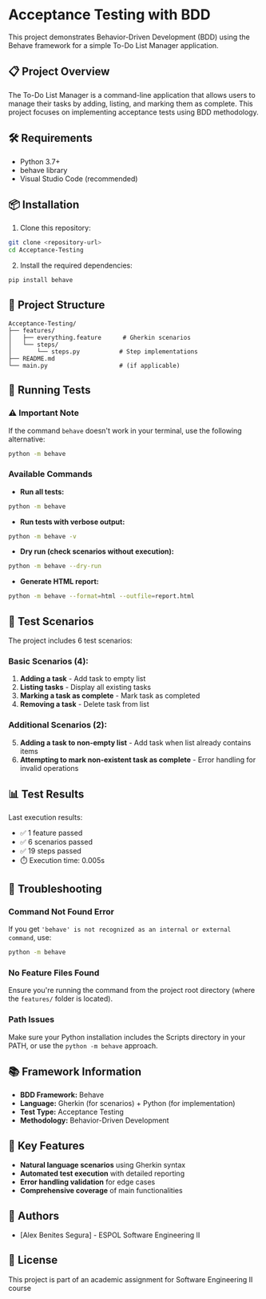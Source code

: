 # Acceptance Testing with BDD

This project demonstrates Behavior-Driven Development (BDD) using the Behave framework for a simple To-Do List Manager application.

## 📋 Project Overview

The To-Do List Manager is a command-line application that allows users to manage their tasks by adding, listing, and marking them as complete. This project focuses on implementing acceptance tests using BDD methodology.

## 🛠️ Requirements

- Python 3.7+
- behave library
- Visual Studio Code (recommended)

## 📦 Installation

1. Clone this repository:
```bash
git clone <repository-url>
cd Acceptance-Testing
```

2. Install the required dependencies:
```bash
pip install behave
```

## 📁 Project Structure

```
Acceptance-Testing/
├── features/
│   ├── everything.feature      # Gherkin scenarios
│   └── steps/
│       └── steps.py           # Step implementations
├── README.md
└── main.py                    # (if applicable)
```

## 🚀 Running Tests

### ⚠️ Important Note
If the command `behave` doesn't work in your terminal, use the following alternative:

```bash
python -m behave
```

### Available Commands

- **Run all tests:**
```bash
python -m behave
```

- **Run tests with verbose output:**
```bash
python -m behave -v
```

- **Dry run (check scenarios without execution):**
```bash
python -m behave --dry-run
```

- **Generate HTML report:**
```bash
python -m behave --format=html --outfile=report.html
```

## 🧪 Test Scenarios

The project includes 6 test scenarios:

### Basic Scenarios (4):
1. **Adding a task** - Add task to empty list
2. **Listing tasks** - Display all existing tasks
3. **Marking a task as complete** - Mark task as completed
4. **Removing a task** - Delete task from list

### Additional Scenarios (2):
5. **Adding a task to non-empty list** - Add task when list already contains items
6. **Attempting to mark non-existent task as complete** - Error handling for invalid operations

## 📊 Test Results

Last execution results:
- ✅ 1 feature passed
- ✅ 6 scenarios passed
- ✅ 19 steps passed
- ⏱️ Execution time: 0.005s

## 🔧 Troubleshooting

### Command Not Found Error
If you get `'behave' is not recognized as an internal or external command`, use:
```bash
python -m behave
```

### No Feature Files Found
Ensure you're running the command from the project root directory (where the `features/` folder is located).

### Path Issues
Make sure your Python installation includes the Scripts directory in your PATH, or use the `python -m behave` approach.

## 📚 Framework Information

- **BDD Framework:** Behave
- **Language:** Gherkin (for scenarios) + Python (for implementation)
- **Test Type:** Acceptance Testing
- **Methodology:** Behavior-Driven Development

## 🎯 Key Features

- **Natural language scenarios** using Gherkin syntax
- **Automated test execution** with detailed reporting
- **Error handling validation** for edge cases
- **Comprehensive coverage** of main functionalities

## 👥 Authors

- [Alex Benites Segura] - ESPOL Software Engineering II

## 📄 License

This project is part of an academic assignment for Software Engineering II course